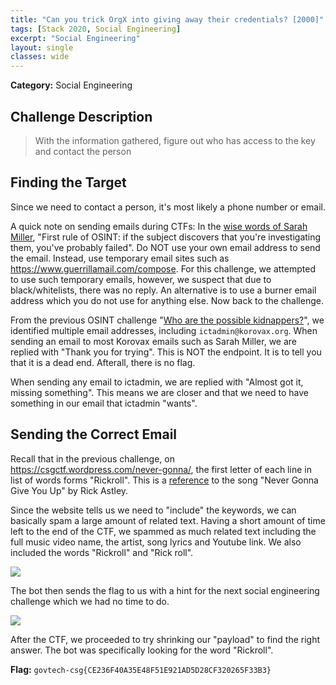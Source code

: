 ```yaml
---
title: "Can you trick OrgX into giving away their credentials? [2000]"
tags: [Stack 2020, Social Engineering]
excerpt: "Social Engineering"
layout: single
classes: wide
--- 
```


**Category:** Social Engineering

## Challenge Description
>With the information gathered, figure out who has access to the key and contact the person

## Finding the Target
Since we need to contact a person, it's most likely a phone number or email.

A quick note on sending emails during CTFs:
In the [wise words of Sarah Miller](https://twitter.com/scba/status/1335987654253395972), "First rule of OSINT: if the subject discovers that you're investigating them, you've probably failed". Do NOT use your own email address to send the email. Instead, use temporary email sites such as https://www.guerrillamail.com/compose. For this challenge, we attempted to use such temporary emails, however, we suspect that due to black/whitelists, there was no reply. An alternative is to use a burner email address which you do not use for anything else. Now back to the challenge.

From the previous OSINT challenge "[Who are the possible kidnappers?](#Who-are-the-possible-kidnappers?)", we identified multiple email addresses, including `ictadmin@korovax.org`. When sending an email to most Korovax emails such as Sarah Miller, we are replied with "Thank you for trying". This is NOT the endpoint. It is to tell you that it is a dead end. Afterall, there is no flag.

When sending any email to ictadmin, we are replied with "Almost got it, missing something". This means we are closer and that we need to have something in our email that ictadmin "wants".

## Sending the Correct Email
Recall that in the previous challenge, on https://csgctf.wordpress.com/never-gonna/, the first letter of each line in list of words forms "Rickroll". This is a [reference](https://knowyourmeme.com/memes/rickroll) to the song "Never Gonna Give You Up" by Rick Astley.

Since the website tells us we need to "include" the keywords, we can basically spam a large amount of related text. Having a short amount of time left to the end of the CTF, we spammed as much related text including the full music video name, the artist, song lyrics and Youtube link. We also included the words "Rickroll" and "Rick roll". 

![](https://i.imgur.com/sblgpW9.jpg)

The bot then sends the flag to us with a hint for the next social engineering challenge which we had no time to do.

![](https://i.imgur.com/8r8AIHi.jpg)

After the CTF, we proceeded to try shrinking our "payload" to find the right answer. The bot was specifically looking for the word "Rickroll".

**Flag:** `govtech-csg{CE236F40A35E48F51E921AD5D28CF320265F33B3}`